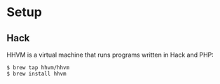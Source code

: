 
# Setup

## Hack

HHVM is a virtual machine that runs programs written in Hack and PHP:

    $ brew tap hhvm/hhvm
    $ brew install hhvm